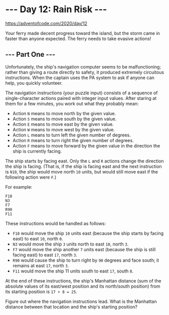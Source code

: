 # --- Day 12: Rain Risk ---
https://adventofcode.com/2020/day/12

Your ferry made decent progress toward the island, but the storm came in faster than anyone expected. The ferry needs to take evasive actions!

## --- Part One ---
Unfortunately, the ship's navigation computer seems to be malfunctioning; rather than giving a route directly to safety, it produced extremely circuitous instructions. When the captain uses the PA system to ask if anyone can help, you quickly volunteer.

The navigation instructions (your puzzle input) consists of a sequence of single-character actions paired with integer input values. After staring at them for a few minutes, you work out what they probably mean:

* Action `N` means to move north by the given value.
* Action `S` means to move south by the given value.
* Action `E` means to move east by the given value.
* Action `W` means to move west by the given value.
* Action `L` means to turn left the given number of degrees.
* Action `R` means to turn right the given number of degrees.
* Action `F` means to move forward by the given value in the direction the ship is currently facing.

The ship starts by facing east. Only the `L` and `R` actions change the direction the ship is facing. (That is, if the ship is facing east and the next instruction is `N10`, the ship would move north `10` units, but would still move east if the following action were `F`.)

For example:

```
F10
N3
F7
R90
F11
```

These instructions would be handled as follows:
* `F10` would move the ship `10` units east (because the ship starts by facing east) to east `10`, north `0`.
* `N3` would move the ship `3` units north to east `10`, north `3`.
* `F7` would move the ship another `7` units east (because the ship is still facing east) to east `17`, north `3`.
* `R90` would cause the ship to turn right by `90` degrees and face south; it remains at east `17`, north `3`.
* `F11` would move the ship 11 units south to east `17`, south `8`.

At the end of these instructions, the ship's Manhattan distance (sum of the absolute values of its east/west position and its north/south position) from its starting position is `17 + 8 = 25`.

Figure out where the navigation instructions lead. What is the Manhattan distance between that location and the ship's starting position?
